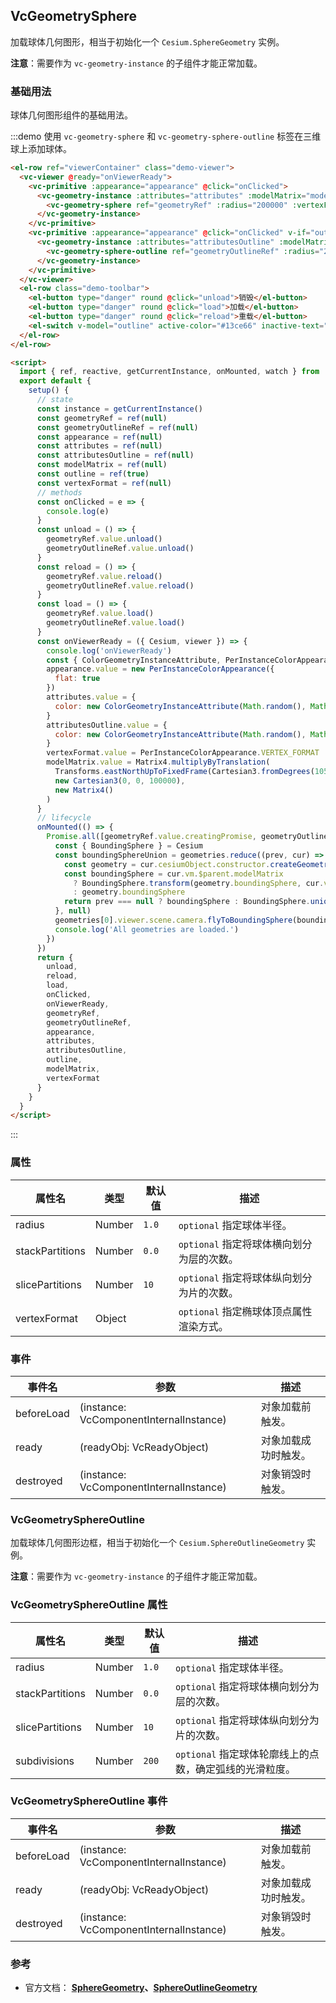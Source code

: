## VcGeometrySphere

加载球体几何图形，相当于初始化一个 `Cesium.SphereGeometry` 实例。

**注意**：需要作为 `vc-geometry-instance` 的子组件才能正常加载。

### 基础用法

球体几何图形组件的基础用法。

:::demo 使用 `vc-geometry-sphere` 和 `vc-geometry-sphere-outline` 标签在三维球上添加球体。

```html
<el-row ref="viewerContainer" class="demo-viewer">
  <vc-viewer @ready="onViewerReady">
    <vc-primitive :appearance="appearance" @click="onClicked">
      <vc-geometry-instance :attributes="attributes" :modelMatrix="modelMatrix">
        <vc-geometry-sphere ref="geometryRef" :radius="200000" :vertexFormat="vertexFormat"></vc-geometry-sphere>
      </vc-geometry-instance>
    </vc-primitive>
    <vc-primitive :appearance="appearance" @click="onClicked" v-if="outline">
      <vc-geometry-instance :attributes="attributesOutline" :modelMatrix="modelMatrix">
        <vc-geometry-sphere-outline ref="geometryOutlineRef" :radius="200000"></vc-geometry-sphere-outline>
      </vc-geometry-instance>
    </vc-primitive>
  </vc-viewer>
  <el-row class="demo-toolbar">
    <el-button type="danger" round @click="unload">销毁</el-button>
    <el-button type="danger" round @click="load">加载</el-button>
    <el-button type="danger" round @click="reload">重载</el-button>
    <el-switch v-model="outline" active-color="#13ce66" inactive-text="边框"> </el-switch>
  </el-row>
</el-row>

<script>
  import { ref, reactive, getCurrentInstance, onMounted, watch } from 'vue'
  export default {
    setup() {
      // state
      const instance = getCurrentInstance()
      const geometryRef = ref(null)
      const geometryOutlineRef = ref(null)
      const appearance = ref(null)
      const attributes = ref(null)
      const attributesOutline = ref(null)
      const modelMatrix = ref(null)
      const outline = ref(true)
      const vertexFormat = ref(null)
      // methods
      const onClicked = e => {
        console.log(e)
      }
      const unload = () => {
        geometryRef.value.unload()
        geometryOutlineRef.value.unload()
      }
      const reload = () => {
        geometryRef.value.reload()
        geometryOutlineRef.value.reload()
      }
      const load = () => {
        geometryRef.value.load()
        geometryOutlineRef.value.load()
      }
      const onViewerReady = ({ Cesium, viewer }) => {
        console.log('onViewerReady')
        const { ColorGeometryInstanceAttribute, PerInstanceColorAppearance, Matrix4, Cartesian3, Transforms } = Cesium
        appearance.value = new PerInstanceColorAppearance({
          flat: true
        })
        attributes.value = {
          color: new ColorGeometryInstanceAttribute(Math.random(), Math.random(), Math.random(), 0.5)
        }
        attributesOutline.value = {
          color: new ColorGeometryInstanceAttribute(Math.random(), Math.random(), Math.random())
        }
        vertexFormat.value = PerInstanceColorAppearance.VERTEX_FORMAT
        modelMatrix.value = Matrix4.multiplyByTranslation(
          Transforms.eastNorthUpToFixedFrame(Cartesian3.fromDegrees(105.0, 35.0)),
          new Cartesian3(0, 0, 100000),
          new Matrix4()
        )
      }
      // lifecycle
      onMounted(() => {
        Promise.all([geometryRef.value.creatingPromise, geometryOutlineRef.value.creatingPromise]).then(geometries => {
          const { BoundingSphere } = Cesium
          const boundingSphereUnion = geometries.reduce((prev, cur) => {
            const geometry = cur.cesiumObject.constructor.createGeometry(cur.cesiumObject)
            const boundingSphere = cur.vm.$parent.modelMatrix
              ? BoundingSphere.transform(geometry.boundingSphere, cur.vm.$parent.modelMatrix)
              : geometry.boundingSphere
            return prev === null ? boundingSphere : BoundingSphere.union(prev, boundingSphere)
          }, null)
          geometries[0].viewer.scene.camera.flyToBoundingSphere(boundingSphereUnion)
          console.log('All geometries are loaded.')
        })
      })
      return {
        unload,
        reload,
        load,
        onClicked,
        onViewerReady,
        geometryRef,
        geometryOutlineRef,
        appearance,
        attributes,
        attributesOutline,
        outline,
        modelMatrix,
        vertexFormat
      }
    }
  }
</script>
```

:::

### 属性

| 属性名          | 类型   | 默认值 | 描述                                      |
| --------------- | ------ | ------ | ----------------------------------------- |
| radius          | Number | `1.0`  | `optional` 指定球体半径。                 |
| stackPartitions | Number | `0.0`  | `optional` 指定将球体横向划分为层的次数。 |
| slicePartitions | Number | `10`   | `optional` 指定将球体纵向划分为片的次数。 |
| vertexFormat    | Object |        | `optional` 指定椭球体顶点属性渲染方式。   |

### 事件

| 事件名     | 参数                                    | 描述                 |
| ---------- | --------------------------------------- | -------------------- |
| beforeLoad | (instance: VcComponentInternalInstance) | 对象加载前触发。     |
| ready      | (readyObj: VcReadyObject)               | 对象加载成功时触发。 |
| destroyed  | (instance: VcComponentInternalInstance) | 对象销毁时触发。     |

### VcGeometrySphereOutline

加载球体几何图形边框，相当于初始化一个 `Cesium.SphereOutlineGeometry` 实例。

**注意**：需要作为 `vc-geometry-instance` 的子组件才能正常加载。

### VcGeometrySphereOutline 属性

| 属性名          | 类型   | 默认值 | 描述                                                    |
| --------------- | ------ | ------ | ------------------------------------------------------- |
| radius          | Number | `1.0`  | `optional` 指定球体半径。                               |
| stackPartitions | Number | `0.0`  | `optional` 指定将球体横向划分为层的次数。               |
| slicePartitions | Number | `10`   | `optional` 指定将球体纵向划分为片的次数。               |
| subdivisions    | Number | `200`  | `optional` 指定球体轮廓线上的点数，确定弧线的光滑粒度。 |

### VcGeometrySphereOutline 事件

| 事件名     | 参数                                    | 描述                 |
| ---------- | --------------------------------------- | -------------------- |
| beforeLoad | (instance: VcComponentInternalInstance) | 对象加载前触发。     |
| ready      | (readyObj: VcReadyObject)               | 对象加载成功时触发。 |
| destroyed  | (instance: VcComponentInternalInstance) | 对象销毁时触发。     |

### 参考

- 官方文档： **[SphereGeometry](https://cesium.com/docs/cesiumjs-ref-doc/SphereGeometry.html)、[SphereOutlineGeometry](https://cesium.com/docs/cesiumjs-ref-doc/SphereOutlineGeometry.html)**
